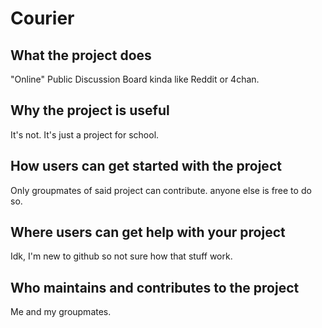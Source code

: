 # Courier

## What the project does
"Online" Public Discussion Board kinda like Reddit or 4chan.

## Why the project is useful
It's not. It's just a project for school.

## How users can get started with the project
Only groupmates of said project can contribute. anyone else is free to do so.

## Where users can get help with your project
Idk, I'm new to github so not sure how that stuff work.

## Who maintains and contributes to the project
Me and my groupmates.
